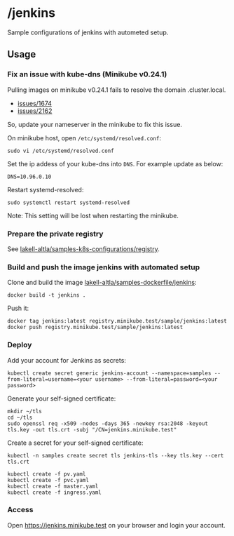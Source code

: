 # /jenkins

Sample configurations of jenkins with autometed setup.

## Usage

### Fix an issue with kube-dns (Minikube v0.24.1)

Pulling images on minikube v0.24.1 fails to resolve the domain .cluster.local.

- [issues/1674](https://github.com/kubernetes/minikube/issues/1674)
- [issues/2162](https://github.com/kubernetes/minikube/issues/2162)

So, update your nameserver in the minikube to fix this issue.

On minikube host, open `/etc/systemd/resolved.conf`:

```
sudo vi /etc/systemd/resolved.conf
```

Set the ip addess of your kube-dns into `DNS`. For example update as below:

```
DNS=10.96.0.10
```

Restart systemd-resolved:

```
sudo systemctl restart systemd-resolved
```

Note: This setting will be lost when restarting the minikube.

### Prepare the private registry

See [lakell-altla/samples-k8s-configurations/registry](../registry).

### Build and push the image jenkins with automated setup

Clone and build the image [lakell-altla/samples-dockerfile/jenkins](https://github.com/lakeel-altla/samples-dockerfile/tree/master/jenkins):

```
docker build -t jenkins .
```

Push it:

```
docker tag jenkins:latest registry.minikube.test/sample/jenkins:latest
docker push registry.minikube.test/sample/jenkins:latest
```

### Deploy

Add your account for Jenkins as secrets:

```
kubectl create secret generic jenkins-account --namespace=samples --from-literal=username=<your username> --from-literal=password=<your password>
```

Generate your self-signed certificate:

```
mkdir ~/tls
cd ~/tls
sudo openssl req -x509 -nodes -days 365 -newkey rsa:2048 -keyout tls.key -out tls.crt -subj "/CN=jenkins.minikube.test"
```

Create a secret for your self-signed certificate:

```
kubectl -n samples create secret tls jenkins-tls --key tls.key --cert tls.crt
```

```
kubectl create -f pv.yaml
kubectl create -f pvc.yaml
kubectl create -f master.yaml
kubectl create -f ingress.yaml
```

### Access

Open https://jenkins.minikube.test on your browser and login your account.
